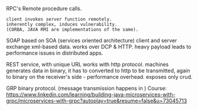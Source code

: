 RPC's 
    Remote procedure calls.
    
    client invokes server function remotely. 
    inherently complex, induces vulnerability. 
    (CORBA, JAVA RMI are implementations of the same).

SOAP
    based on SOA (services oriented architecture)
    client and server exchange xml-based data. 
    works over DCP & HTTP. 
    heavy payload leads to performance issues in distributed apps.

REST
    service, with unique URL
    works with http protocol. 
    machines generates data in binary, it has to converted to http to be transmitted, again to binary on the receiver's side - performance overhead. 
    exposes only crud. 

GRP
    binary protocol. (message transmission happens in )
    Course: https://www.linkedin.com/learning/building-java-microservices-with-grpc/microservices-with-grpc?autoplay=true&resume=false&u=73045713
    